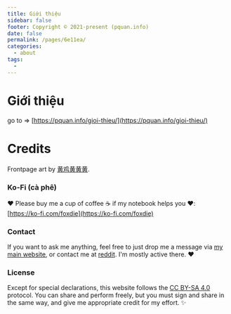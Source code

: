 ```yaml
---
title: Giới thiệu
sidebar: false
footer: Copyright © 2021-present (pquan.info)
date: false
permalink: /pages/6e11ea/
categories:
  - about
tags:
  -
---
```


# Giới thiệu

go to => [https://pquan.info/gioi-thieu/](https://pquan.info/gioi-thieu/)

# Credits

<!--Frontpage art by [dongsheng](https://space.bilibili.com/44622916).-->
Frontpage art by [黄鸡黄黄黄](https://twitter.com/ddhhufbju/status/1372854988343418884).

### Ko-Fi (cà phê)

:heart: Please buy me a cup of coffee :coffee: if my notebook helps you :heart:: [https://ko-fi.com/foxdie](https://ko-fi.com/foxdie)

### Contact
If you want to ask me anything, feel free to just drop me a message via [my main website](https://pquan.info), or contact me at [reddit](https://www.reddit.com/user/foxide987). I'm mostly active there. :heart:

### License
Except for special declarations, this website follows the [CC BY-SA 4.0](https://creativecommons.org/licenses/by-sa/4.0/) protocol. You can share and perform freely, but you must sign and share in the same way, and give me appropriate credit for my effort. :sparkles:
